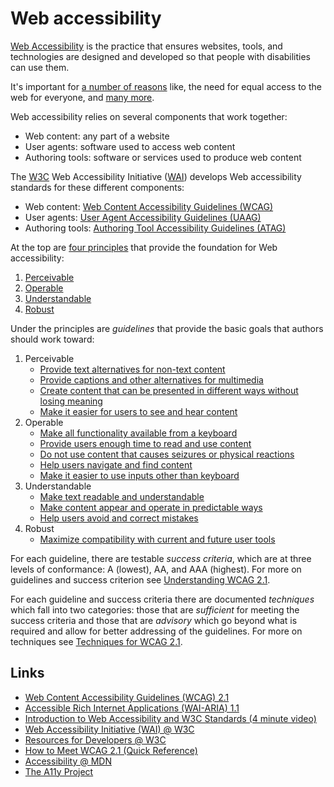 # Web accessibility

[Web Accessibility](https://www.w3.org/WAI/fundamentals/accessibility-intro/#what) is the practice that ensures websites, tools, and technologies are designed and developed so that people with disabilities can use them.

It's important for [a number of reasons](https://www.w3.org/standards/webdesign/accessibility#case) like, the need for equal access to the web for everyone, and [many more](https://www.w3.org/WAI/fundamentals/accessibility-intro/#important).

Web accessibility relies on several components that work together:

* Web content: any part of a website
* User agents: software used to access web content
* Authoring tools: software or services used to produce web content

The [W3C](https://www.w3.org) Web Accessibility Initiative ([WAI](https://www.w3.org/WAI/)) develops Web accessibility standards for these different components:

* Web content: [Web Content Accessibility Guidelines (WCAG)](https://www.w3.org/WAI/standards-guidelines/wcag/)
* User agents: [User Agent Accessibility Guidelines (UAAG)](https://www.w3.org/WAI/standards-guidelines/uaag/)
* Authoring tools: [Authoring Tool Accessibility Guidelines (ATAG)](https://www.w3.org/WAI/standards-guidelines/atag/)

At the top are [four principles](https://www.w3.org/WAI/fundamentals/accessibility-principles/) that provide the foundation for Web accessibility:

1. [Perceivable](https://www.w3.org/TR/2018/REC-WCAG21-20180605/#perceivable)
1. [Operable](https://www.w3.org/TR/2018/REC-WCAG21-20180605/#operable)
1. [Understandable](https://www.w3.org/TR/2018/REC-WCAG21-20180605/#understandable)
1. [Robust](https://www.w3.org/TR/2018/REC-WCAG21-20180605/#robust)

Under the principles are _guidelines_ that provide the basic goals that authors should work toward:

1. Perceivable
    * [Provide text alternatives for non-text content](https://www.w3.org/TR/2018/REC-WCAG21-20180605/#text-alternatives)
    * [Provide captions and other alternatives for multimedia](https://www.w3.org/TR/2018/REC-WCAG21-20180605/#time-based-media)
    * [Create content that can be presented in different ways without losing meaning](https://www.w3.org/TR/2018/REC-WCAG21-20180605/#adaptable)
    * [Make it easier for users to see and hear content](https://www.w3.org/TR/2018/REC-WCAG21-20180605/#distinguishable)
1. Operable
    * [Make all functionality available from a keyboard](https://www.w3.org/TR/2018/REC-WCAG21-20180605/#keyboard-accessible)
    * [Provide users enough time to read and use content](https://www.w3.org/TR/2018/REC-WCAG21-20180605/#enough-time)
    * [Do not use content that causes seizures or physical reactions](https://www.w3.org/TR/2018/REC-WCAG21-20180605/#seizures-and-physical-reactions)
    * [Help users navigate and find content](https://www.w3.org/TR/2018/REC-WCAG21-20180605/#navigable)
    * [Make it easier to use inputs other than keyboard](https://www.w3.org/TR/2018/REC-WCAG21-20180605/#input-modalities)
1. Understandable
    * [Make text readable and understandable](https://www.w3.org/TR/2018/REC-WCAG21-20180605/#readable)
    * [Make content appear and operate in predictable ways](https://www.w3.org/TR/2018/REC-WCAG21-20180605/#predictable)
    * [Help users avoid and correct mistakes](https://www.w3.org/TR/2018/REC-WCAG21-20180605/#input-assistance)
1. Robust
    * [Maximize compatibility with current and future user tools](https://www.w3.org/TR/2018/REC-WCAG21-20180605/#compatible)

For each guideline, there are testable _success criteria_, which are at three levels of conformance: A (lowest), AA, and AAA (highest). For more on guidelines and success criterion see [Understanding WCAG 2.1](https://www.w3.org/WAI/WCAG21/Understanding/).

For each guideline and success criteria there are documented _techniques_ which fall into two categories: those that are _sufficient_ for meeting the success criteria and those that are _advisory_ which go beyond what is required and allow for better addressing of the guidelines. For more on techniques see [Techniques for WCAG 2.1](https://www.w3.org/WAI/WCAG21/Techniques/).

## Links

* [Web Content Accessibility Guidelines (WCAG) 2.1](https://www.w3.org/TR/2018/REC-WCAG21-20180605/)
* [Accessible Rich Internet Applications (WAI-ARIA) 1.1](https://www.w3.org/TR/2017/REC-wai-aria-1.1-20171214/)
* [Introduction to Web Accessibility and W3C Standards (4 minute video)](https://www.youtube.com/watch?v=20SHvU2PKsM)
* [Web Accessibility Initiative (WAI) @ W3C](https://www.w3.org/WAI/)
* [Resources for Developers @ W3C](https://www.w3.org/WAI/roles/developers/)
* [How to Meet WCAG 2.1 (Quick Reference)](https://www.w3.org/WAI/WCAG21/quickref/)
* [Accessibility @ MDN](https://developer.mozilla.org/en-US/docs/Learn/Accessibility)
* [The A11y Project](https://a11yproject.com)

